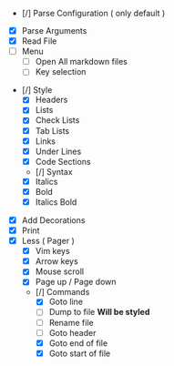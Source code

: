 - [/] Parse Configuration ( only default )
- [x] Parse Arguments
- [x] Read File
- [ ] Menu
  - [ ] Open All markdown files
  - [ ] Key selection
- [/] Style
    - [x] Headers
    - [x] Lists
    - [x] Check Lists
    - [x] Tab Lists
    - [x] Links
    - [x] Under Lines
    - [x] Code Sections
    - [/] Syntax
    - [x] Italics
    - [x] Bold
    - [x] Italics Bold
- [x] Add Decorations
- [x] Print
- [x] Less ( Pager )
  - [x] Vim keys
  - [x] Arrow keys
  - [x] Mouse scroll
  - [x] Page up / Page down
  - [/] Commands
    - [x] Goto line
    - [ ] Dump to file **Will be styled**
    - [ ] Rename file
    - [ ] Goto header
    - [x] Goto end of file
    - [x] Goto start of file
